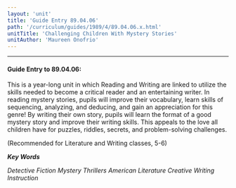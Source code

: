 ```yaml
---
layout: 'unit'
title: 'Guide Entry 89.04.06'
path: '/curriculum/guides/1989/4/89.04.06.x.html'
unitTitle: 'Challenging Children With Mystery Stories'
unitAuthor: 'Maureen Onofrio'
---
```


<body>
<hr/>
 <h4>
  Guide Entry to 89.04.06:
 </h4>
 This is a year-long unit in which Reading and Writing are linked to utilize the skills needed to become a critical reader and an entertaining writer. In reading mystery stories, pupils will improve their vocabulary, learn skills of sequencing, analyzing, and deducing, and gain an appreciation for this genre! By writing their own story, pupils will learn the format of a good mystery story and improve their writing skills. This appeals to the love all children have for puzzles, riddles, secrets, and problem-solving challenges.
 <p>
  (Recommended for Literature and Writing classes, 5-6)
 </p>
<p>
  <b>
   <i>
    Key Words
   </i>
  </b>
  <br/>
 </p>
 <p>
  <i>
   Detective Fiction Mystery Thrillers American Literature Creative Writing Instruction
  </i>
 </p>

</body>
